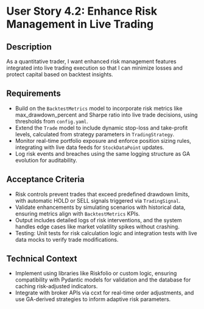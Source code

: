 # User Story 4.2: Enhance Risk Management in Live Trading

## Description
As a quantitative trader, I want enhanced risk management features integrated into live trading execution so that I can minimize losses and protect capital based on backtest insights.

## Requirements
- Build on the `BacktestMetrics` model to incorporate risk metrics like max_drawdown_percent and Sharpe ratio into live trade decisions, using thresholds from `config.yaml`.
- Extend the `Trade` model to include dynamic stop-loss and take-profit levels, calculated from strategy parameters in `TradingStrategy`.
- Monitor real-time portfolio exposure and enforce position sizing rules, integrating with live data feeds for `StockDataPoint` updates.
- Log risk events and breaches using the same logging structure as GA evolution for auditability.

## Acceptance Criteria
- Risk controls prevent trades that exceed predefined drawdown limits, with automatic HOLD or SELL signals triggered via `TradingSignal`.
- Validate enhancements by simulating scenarios with historical data, ensuring metrics align with `BacktestMetrics` KPIs.
- Output includes detailed logs of risk interventions, and the system handles edge cases like market volatility spikes without crashing.
- Testing: Unit tests for risk calculation logic and integration tests with live data mocks to verify trade modifications.

## Technical Context
- Implement using libraries like Riskfolio or custom logic, ensuring compatibility with Pydantic models for validation and the database for caching risk-adjusted indicators.
- Integrate with broker APIs via ccxt for real-time order adjustments, and use GA-derived strategies to inform adaptive risk parameters.